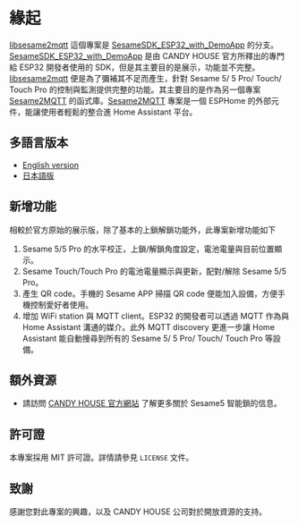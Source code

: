 # 緣起
[libsesame2mqtt](https://github.com/js4jiang5/libsesame2mqtt) 這個專案是 [SesameSDK_ESP32_with_DemoApp](https://github.com/CANDY-HOUSE/SesameSDK_ESP32_with_DemoApp) 的分支。<br>
[SesameSDK_ESP32_with_DemoApp](https://github.com/CANDY-HOUSE/SesameSDK_ESP32_with_DemoApp) 是由 CANDY HOUSE 官方所釋出的專門給 ESP32 開發者使用的 SDK，但是其主要目的是展示，功能並不完整。[libsesame2mqtt](https://github.com/js4jiang5/libsesame2mqtt) 便是為了彌補其不足而產生，針對 Sesame 5/ 5 Pro/ Touch/ Touch Pro 的控制與監測提供完整的功能。其主要目的是作為另一個專案 [Sesame2MQTT](https://github.com/js4jiang5/Sesame2MQTT) 的函式庫。[Sesame2MQTT](https://github.com/js4jiang5/Sesame2MQTT) 專案是一個 ESPHome 的外部元件，能讓使用者輕鬆的整合進 Home Assistant 平台。 

## 多語言版本
- [English version](README_EN.md)
- [日本語版](README_JP.md)

## 新增功能
相較於官方原始的展示版，除了基本的上鎖解鎖功能外，此專案新增功能如下
1. Sesame 5/5 Pro 的水平校正，上鎖/解鎖角度設定，電池電量與目前位置顯示。
2. Sesame Touch/Touch Pro 的電池電量顯示與更新，配對/解除 Sesame 5/5 Pro。
3. 產生 QR code。手機的 Sesame APP 掃描 QR code 便能加入設備，方便手機控制愛好者使用。
4. 增加 WiFi station 與 MQTT client。ESP32 的開發者可以透過 MQTT 作為與 Home Assistant 溝通的媒介。此外 MQTT discovery 更進一步讓 Home Assistant 能自動搜尋到所有的 Sesame 5/ 5 Pro/ Touch/ Touch Pro 等設備。

## 額外資源
- 請訪問 [CANDY HOUSE 官方網站](https://jp.candyhouse.co/) 了解更多關於 Sesame5 智能鎖的信息。

## 許可證
本專案採用 MIT 許可證。詳情請參見 `LICENSE` 文件。

## 致謝
感謝您對此專案的興趣，以及 CANDY HOUSE 公司對於開放資源的支持。
